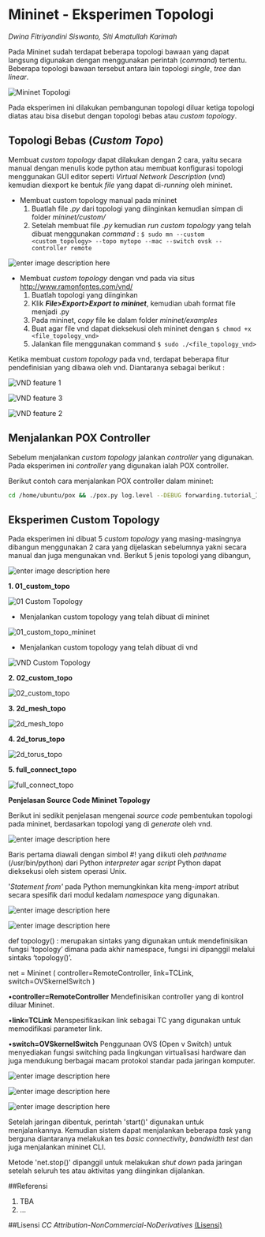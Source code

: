 # Mininet - Eksperimen Topologi

*Dwina Fitriyandini Siswanto, Siti Amatullah Karimah*

Pada Mininet sudah terdapat beberapa topologi bawaan yang dapat langsung digunakan dengan menggunakan perintah (*command*) tertentu. Beberapa topologi bawaan tersebut antara lain topologi *single*, *tree* dan *linear*.

![Mininet Topologi](./assets/mininet_topo.jpg "mininet_topo.jpg")

Pada eksperimen ini dilakukan pembangunan topologi diluar ketiga topologi diatas atau bisa disebut dengan topologi bebas atau *custom topology*.

## Topologi Bebas (*Custom Topo*)
Membuat *custom topology* dapat dilakukan dengan 2 cara, yaitu secara manual dengan menulis kode python atau membuat konfigurasi topologi menggunakan GUI editor seperti *Virtual Network Description* (vnd) kemudian diexport ke bentuk *file* yang dapat di-*running* oleh mininet.

- Membuat custom topology manual pada mininet
   1. Buatlah file *.py* dari topologi yang diinginkan kemudian simpan di folder *mininet/custom/*
   2. Setelah membuat file *.py* kemudian *run* *custom topology* yang telah dibuat menggunakan *command* :
`$ sudo mn --custom <custom_topology> --topo mytopo --mac --switch ovsk --controller remote`

![enter image description here](./assets/mininet_topo.jpg "vnd.jpg")

- Membuat *custom topology* dengan vnd pada via situs http://www.ramonfontes.com/vnd/
  1. Buatlah topologi yang diinginkan
  2. Klik ***File*>*Export*>*Export to mininet***, kemudian ubah format file menjadi .py
  3. Pada mininet, *copy* file ke dalam folder *mininet/examples*
  4. Buat agar file vnd dapat dieksekusi oleh mininet dengan
     `$ chmod +x <file_topology_vnd>`
  5. Jalankan file menggunakan command
	`$ sudo ./<file_topology_vnd>`

Ketika membuat *custom topology* pada vnd, terdapat beberapa fitur pendefinisian yang dibawa oleh vnd. Diantaranya sebagai berikut :

![VND feature 1](./assets/vnd-feature-1.jpg "vnd-feature-1.jpg")

![VND feature 3](./assets/vnd-feature-3.jpg "vnd-feature-3.jpg")

![VND feature 2](./assets/vnd-feature-2.jpg "vnd-feature-2.jpg")


## Menjalankan POX Controller
Sebelum menjalankan *custom topology* jalankan *controller* yang digunakan. Pada eksperimen ini *controller* yang digunakan ialah POX controller.

Berikut contoh cara menjalankan POX controller dalam mininet:
```bash
cd /home/ubuntu/pox && ./pox.py log.level --DEBUG forwarding.tutorial_I2_hub
```

## Eksperimen Custom Topology
Pada eksperimen ini dibuat 5 *custom topology* yang masing-masingnya dibangun menggunakan 2 cara yang dijelaskan sebelumnya yakni secara manual dan juga mengunakan vnd. Berikut 5 jenis topologi yang dibangun,

![enter image description here](./assets/custom_topology.jpg "custom_topology.jpg")


**1. 01_custom_topo**

![01 Custom Topology](./assets/01_custom_topo.jpg "01_custom_topo.jpg")

- Menjalankan custom topology yang telah dibuat di mininet

![01_custom_topo_mininet](./assets/01_custom_topo_mininet.jpg "01_custom_topo_mininet.jpg")

- Menjalankan custom topology yang telah dibuat di vnd

![VND Custom Topology](./assets/01_custom_topo_vnd.jpg "01_custom_topo_vnd.jpg")


**2.	02_custom_topo**

![02_custom_topo](./assets/02_custom_topo.jpg "02_custom_topo.jpg")

**3.	2d_mesh_topo**

![2d_mesh_topo](./assets/2d_mesh_topo.jpg "2d_mesh_topo.jpg")

**4. 2d_torus_topo**

![2d_torus_topo](./assets/2d_torus_topo.jpg "2d_torus_topo.jpg")

**5. full_connect_topo**

![full_connect_topo](./assets/full_connect_topo.jpg "full_connect_topo.jpg")

**Penjelasan Source Code Mininet Topology**

Berikut ini sedikit penjelasan mengenai *source code* pembentukan topologi pada mininet, berdasarkan topologi yang di *generate* oleh vnd.

![enter image description here](https://lh6.googleusercontent.com/-i5zqRWVBC20/VHYJQl5hKVI/AAAAAAAAADk/Q5S5ezzh3s0/s0/Picture1_topo.png "Picture1_topo.png")

Baris pertama diawali dengan simbol #! yang diikuti oleh *pathname* (/usr/bin/python) dari Python *interpreter* agar *script* Python dapat dieksekusi oleh sistem operasi Unix.

'*Statement from'* pada Python memungkinkan kita meng-*import* atribut secara spesifik dari modul kedalam *namespace* yang digunakan.

![enter image description here](https://lh4.googleusercontent.com/-ardypTdFJKk/VHYLKPJB3EI/AAAAAAAAAEc/CtgwVefB2A4/s0/tabel1_topo.png "tabel1_topo.png")

![enter image description here](https://lh5.googleusercontent.com/GeJLIs7BlBFoz6s_4K2IQElhApfvATSfP69S2UIixQ=s0 "Picture2_topo.png")

def topology() : merupakan sintaks yang digunakan untuk mendefinisikan fungsi ‘topology’ dimana pada akhir namespace, fungsi ini dipanggil melalui sintaks ‘topology()’.

net = Mininet ( controller=RemoteController, link=TCLink, switch=OVSkernelSwitch )

•**controller=RemoteController**
Mendefinisikan controller yang di kontrol diluar Mininet.

•**link=TCLink**
Menspesifikasikan link sebagai TC yang digunakan untuk memodifikasi parameter link.

•**switch=OVSkernelSwitch**
Penggunaan OVS (Open v Switch) untuk menyediakan fungsi switching pada lingkungan virtualisasi hardware dan juga mendukung berbagai macam protokol standar pada jaringan komputer.

![enter image description here](https://lh6.googleusercontent.com/-eLkwT-BbITo/VHYL1syls5I/AAAAAAAAAEo/nYs388I6Gc4/s0/tabel2_topo.png "tabel2_topo.png")

![enter image description here](https://lh5.googleusercontent.com/-wlLdjNMhZGg/VHYL_ms0tjI/AAAAAAAAAE0/FC_fC_VRLBE/s0/Picture3_topo.png "Picture3_topo.png")

![enter image description here](https://lh5.googleusercontent.com/-emcGq4dWuCc/VHYMHFHeaFI/AAAAAAAAAFA/gcYpa3JlsjU/s0/Picture4_topo.png "Picture4_topo.png")

Setelah jaringan dibentuk, perintah 'start()' digunakan untuk menjalankannya. Kemudian sistem dapat menjalankan beberapa *task* yang berguna diantaranya melakukan tes *basic connectivity*, *bandwidth test* dan juga menjalankan mininet CLI.

Metode 'net.stop()' dipanggil untuk melakukan *shut down* pada jaringan setelah seluruh tes atau aktivitas yang diinginkan dijalankan.

##Referensi

1. TBA
2. ...

##Lisensi
*CC Attribution-NonCommercial-NoDerivatives*
[(Lisensi)](http://creativecommons.org/licenses/by-nc-nd/4.0/)
